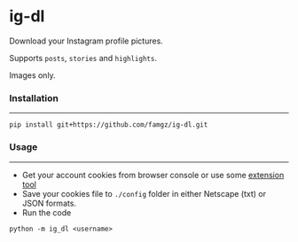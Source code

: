 # ig-dl
Download your Instagram profile pictures.

Supports `posts`, `stories` and `highlights`.

Images only.

### Installation
-----
```
pip install git+https://github.com/famgz/ig-dl.git
```

### Usage
-----
- Get your account cookies from browser console or use some [extension tool](https://chrome.google.com/webstore/detail/get-cookiestxt-locally/cclelndahbckbenkjhflpdbgdldlbecc)
- Save your cookies file to `./config` folder in either Netscape (txt) or JSON formats.
- Run the code
```
python -m ig_dl <username>
```
